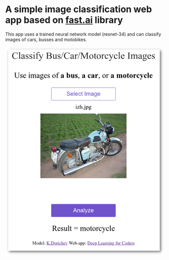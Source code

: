 # A simple image classification web app based on [fast.ai](https://www.fast.ai) library

This app uses a trained neural network model (resnet-34) and can classify images of cars, busses and motobikes.

![Classifier example](classifier-example.png "This is an example how the app works")
